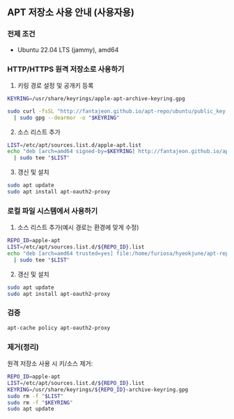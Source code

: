 ## APT 저장소 사용 안내 (사용자용)

### 전제 조건
- Ubuntu 22.04 LTS (jammy), amd64

### HTTP/HTTPS 원격 저장소로 사용하기
1) 키링 경로 설정 및 공개키 등록
```bash
KEYRING=/usr/share/keyrings/apple-apt-archive-keyring.gpg

sudo curl -fsSL "http://fantajeon.github.io/apt-repo/ubuntu/public_key.asc" \
  | sudo gpg --dearmor -o "$KEYRING"
```

2) 소스 리스트 추가
```bash
LIST=/etc/apt/sources.list.d/apple-apt.list
echo "deb [arch=amd64 signed-by=$KEYRING] http://fantajeon.github.io/apt-repo/ubuntu jammy main" \
  | sudo tee "$LIST"
```

3) 갱신 및 설치
```bash
sudo apt update
sudo apt install apt-oauth2-proxy
```

### 로컬 파일 시스템에서 사용하기
1) 소스 리스트 추가(예시 경로는 환경에 맞게 수정)
```bash
REPO_ID=apple-apt
LIST=/etc/apt/sources.list.d/${REPO_ID}.list
echo "deb [arch=amd64 trusted=yes] file:/home/furiosa/hyeokjune/apt-repo/ubuntu jammy main" \
  | sudo tee "$LIST"
```

2) 갱신 및 설치
```bash
sudo apt update
sudo apt install apt-oauth2-proxy
```

### 검증
```bash
apt-cache policy apt-oauth2-proxy
```

### 제거(정리)
원격 저장소 사용 시 키/소스 제거:
```bash
REPO_ID=apple-apt
LIST=/etc/apt/sources.list.d/${REPO_ID}.list
KEYRING=/usr/share/keyrings/${REPO_ID}-archive-keyring.gpg
sudo rm -f "$LIST"
sudo rm -f "$KEYRING"
sudo apt update
```
